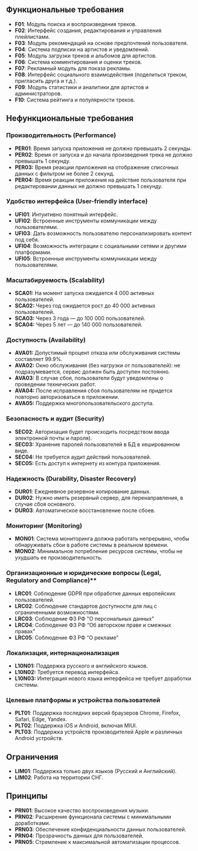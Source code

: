 ## Функциональные требования

- **F01**: Модуль поиска и воспроизведения треков.
- **F02**: Интерфейс создания, редактирования и управления плейлистами.
- **F03**: Модуль рекомендаций на основе предпочтений пользователя.
- **F04**: Система подписки на артистов и уведомлений.
- **F05**: Модуль загрузки треков и альбомов для артистов.
- **F06**: Система комментирования и оценки треков.
- **F07**: Рекламный модуль для показа рекламы.
- **F08**: Интерфейс социального взаимодействия (поделиться треком, пригласить друга и т.д.).
- **F09**: Модуль статистики и аналитики для артистов и администраторов.
- **F10**: Система рейтинга и популярности треков.

## Нефункциональные требования

### Производительность (Performance)
- **PER01**: Время запуска приложения не должно превышать 2 секунды.
- **PER02**: Время от запуска и до начала произведения трека не должно превышать 1 секунду.
- **PER03:** Время реакции приложения на отображение списочных данных с фильтром не более 2 секунд.
- **PER04:** Время реакции приложения на действие пользователя при редактировании данных не должно превышать 1 секунду.

### Удобство интерфейса (User-friendly interface)
- **UFI01**: Интуитивно понятный интерфейс.
- **UFI02**: Встроенные инструменты коммуникации между пользователями.
- **UFI03**: Дать возможность пользователю персонализировать контент под себя.
- **UFI04**: Возможность интеграции с социальными сетями и другими платформами.
- **UFI05**: Встроенные инструменты коммуникации между пользователями.

### Масштабируемость (Scalability)
- **SCA01:** На момент запуска ожидается 4 000 активных пользователей.
- **SCA02:** Через год ожидается рост до 40 000 активных пользователей.
- **SCA03:** Через 3 года — до 100 000 пользователей.
- **SCA04:** Через 5 лет — до 140 000 пользователей.

### Доступность (Availability)
- **AVA01:** Допустимый процент отказа или обслуживания системы составляет 99.9%.
- **AVA02:** Окно обслуживания (без нагрузки от пользователей): не подразумевается, сервис должен быть доступен постоянно.
- **AVA03:** В случае сбоя, пользователи будут уведомлены о проведении технических работ.
- **AVA04:** После исправления сбоя пользователям не придется повторно авторизоваться в приложении.
- **AVA05:** Поддержка многопользовательского доступа.
### Безопасность и аудит (Security)
- **SEC02**: Авторизация будет происходить посредством ввода электронной почты и пароля).
- **SEC03:** Хранение паролей пользователей в БД в хешированном виде.
- **SEC04:** Не требуется аудит действий пользователей.
- **SEC05:** Есть доступ к интернету из контура приложения.

### Надежность (Durability, Disaster Recovery)
- **DUR01**: Ежедневное резервное копирование данных.
- **DUR02**: Нужно иметь резервный сервер, для перенаправления, в случае сбоя основного.
- **DUR03**: Автоматическое восстановление после сбоев.

### Мониторинг (Monitoring)
- **MON01**: Система мониторинга должна работать непрерывно, чтобы обнаруживать сбои в работе системы в реальном времени.
- **MON02**: Минимальное потребление ресурсов системы, чтобы не ухудшать ее производительность.

### Организационные и юридические вопросы (Legal, Regulatory and Compliance)**
- **LRC01**: Соблюдение GDPR при обработке данных европейских пользователей.
- **LRC02**: Соблюдение стандартов доступности для лиц с ограниченными возможностями.
- **LRC03**: Соблюдение ФЗ РФ "О персональных данных"
- **LRC04**: Соблюдение ФЗ РФ “Об авторском праве и смежных правах”
- **LRC05**: Соблюдение ФЗ РФ “О рекламе”

### Локализация, интернационализация
- **L10N01:** Поддержка русского и английского языков.
- **L10N02:** Требуется перевод интерфейса.
- **L10N03:** Интеграция нового языка интерфейса не требует доработки системы.

### Целевые платформы и устройства пользователей  
- **PLT01**: Поддержка последних версий браузеров Chrome, Firefox, Safari, Edge, Yandex.
- **PLT02**: Поддержка iOS и Android, включая MIUI.
- **PLT03**: Поддержка устройств производителей Apple и различных Android устройств.

## **Ограничения**
- **LIM01**: Поддержка только двух языков (Русский и Английский).
- **LIM02**: Работа на территории СНГ.

## **Принципы**
- **PRN01**: Высокое качество воспроизведения музыки.
- **PRN02**: Расширение функционала системы с минимальными доработками.
- **PRN03**: Обеспечение конфиденциальности данных пользователей.
- **PRN04**: Прозрачность данных для пользователей.
- **PRN05**: Стремление к максимальной автоматизации процессов.
